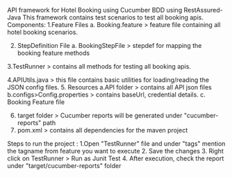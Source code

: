 API framework for Hotel Booking using Cucumber BDD using RestAssured-Java
This framework contains test scenarios to test all booking apis.
Components:
1.Feature Files
a. Booking.feature > feature file containing all hotel booking scenarios.

2. StepDefinition File
a. BookingStepFile > stepdef for mapping the booking feature methods

3.TestRunner > contains all methods for testing all booking apis.

4.APIUtils.java > this file contains basic utilities for loading/reading the JSON config files.
5. Resources
a.API folder > contains all API json files
b.configs>Config.properties > contains baseUrl, credential details.
c. Booking Feature file

6. target folder > Cucumber reports will be generated under "cucumber-reports" path
7. pom.xml > contains all dependencies for the maven project

Steps to run the project :
1.Open "TestRunner" file and under "tags" mention the tagname from feature you want to execute
2. Save the changes
3. Right click on TestRunner > Run as Junit Test
4. After execution, check the report under "target/cucumber-reports" folder
